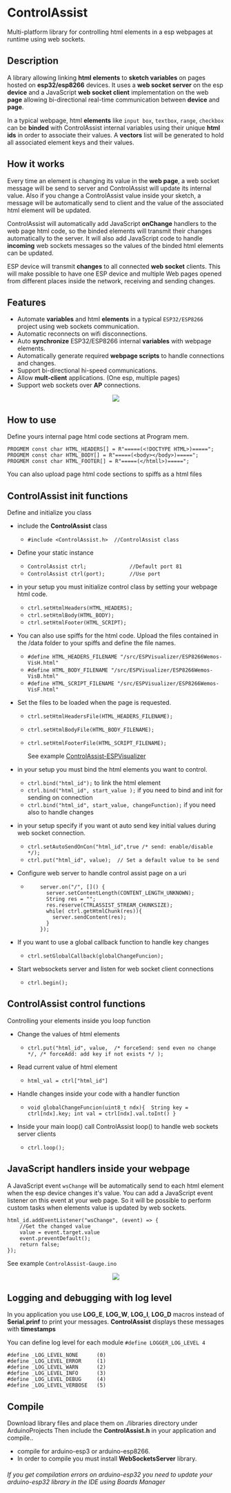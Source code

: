 # ControlAssist
Multi-platform library for controlling html elements in a esp webpages at runtime using web sockets.

## Description
A library allowing linking **html elements** to **sketch variables** on pages hosted on **esp32/esp8266** devices. It uses a **web socket server** on the esp **device** and a JavaScript **web socket client** implementation on the web **page** allowing bi-directional real-time communication between **device** and **page**.

In a typical webpage, html **elements** like ``input box``, ``textbox``, ``range``, ``checkbox`` can be **binded** with ControlAssist internal variables using their unique **html ids** in order to associate their values. A **vectors** list will be generated to hold all associated element keys and their values.

## How it works
Every time an element is changing its value in the **web page**, a web socket message will be send to server and ControlAssist will update its internal value. Also if you change a ControlAssist value inside your sketch, a message will be automatically send to client and the value of the associated html element will be updated.

ControlAssist will automatically add JavaScript **onChange** handlers to the web page html code, so the binded elements will transmit their changes automatically to the server. It will also add JavaScript code to handle **incoming** web sockets messages so the values of the binded html elements can be updated.

ESP device will transmit **changes** to all connected **web socket** clients. This will make possible to have one ESP device and multiple Web pages opened from different places inside the network, receiving and sending changes.

## Features
* Automate **variables** and html **elements** in a typical ``ESP32/ESP8266`` project using web sockets communication.
* Automatic reconnects on wifi disconnections.
* Auto **synchronize** ESP32/ESP8266 internal **variables** with webpage elements.
* Automatically generate required **webpage scripts** to handle connections and changes.
* Support bi-directional hi-speed communications.
* Allow **mult-client** applications. (One esp, multiple pages)
* Support web sockets over **AP** connections.


<p align="center">
  <img src="docs/scope.png">
</p>

## How to use
Define yours internal page html code sections at Program mem.

```
PROGMEM const char HTML_HEADERS[] = R"=====(<!DOCTYPE HTML>)=====";
PROGMEM const char HTML_BODY[] = R"=====(<body></body>)=====";
PROGMEM const char HTML_FOOTER[] = R"=====(</htmll>)=====";
```
You can also upload page html code sections to spiffs as a html files

## ControlAssist init functions
Define and initialize you class
+ include the **ControlAssist**  class
  - `#include <ControlAssist.h>  //ControlAssist class`

+ Define your static instance
  - `ControlAssist ctrl;              //Default port 81 `
  - `ControlAssist ctrl(port);        //Use port `

+ in your setup you must initialize control class by setting your webpage html code.
  - `ctrl.setHtmlHeaders(HTML_HEADERS);`
  - `ctrl.setHtmlBody(HTML_BODY);`
  - `ctrl.setHtmlFooter(HTML_SCRIPT);`

+ You can also use spiffs for the html code. Upload the files contained in the /data folder to your spiffs and define the file names.
  - `#define HTML_HEADERS_FILENAME "/src/ESPVisualizer/ESP8266Wemos-VisH.html"`
  - `#define HTML_BODY_FILENAME "/src/ESPVisualizer/ESP8266Wemos-VisB.html"`
  - `#define HTML_SCRIPT_FILENAME "/src/ESPVisualizer/ESP8266Wemos-VisF.html"`

+ Set the files to be loaded when the page is requested.
  - `ctrl.setHtmlHeadersFile(HTML_HEADERS_FILENAME);`
  - `ctrl.setHtmlBodyFile(HTML_BODY_FILENAME);`
  - `ctrl.setHtmlFooterFile(HTML_SCRIPT_FILENAME);`

     See example <a href="examples/ControlAssist-ESPVisualizer">ControlAssist-ESPVisualizer</a>

+ in your setup you must bind the html elements you want to control.
  - `ctrl.bind("html_id");` to link the html element
  - `ctrl.bind("html_id", start_value );` if you need to bind and init for sending on connection
  - `ctrl.bind("html_id", start_value, changeFunction);` if you need also to handle changes

+ in your setup specify if you want ot auto send key initial values during web socket connection.
  - `ctrl.setAutoSendOnCon("html_id",true /* send: enable/disable */);`
  - `ctrl.put("html_id", value);  // Set a default value to be send`

+ Configure web server to handle control assist page on a uri
  - ``` // Setup webserver
        server.on("/", []() {
          server.setContentLength(CONTENT_LENGTH_UNKNOWN);
          String res = "";
          res.reserve(CTRLASSIST_STREAM_CHUNKSIZE);
          while( ctrl.getHtmlChunk(res)){
            server.sendContent(res);
          }
        });
    ```

+ If you want to use a global callback function to handle key changes
  - `ctrl.setGlobalCallback(globalChangeFuncion);`


+ Start websockets server and listen for web socket client connections
  - `ctrl.begin();`


## ControlAssist control functions
Controlling your elements inside you loop function

+ Change the values of html elements
  - `ctrl.put("html_id", value,  /* forceSend: send even no change */, /* forceAdd: add key if not exists */ );`

+ Read current value of html element
  - `html_val = ctrl["html_id"]`

+ Handle changes inside your code with a handler function
  - `void globalChangeFuncion(uint8_t ndx){  String key = ctrl[ndx].key; int val = ctrl[ndx].val.toInt() }`

+ Inside your main loop() call ControlAssist loop() to handle web sockets server clients
  - `ctrl.loop();`


## JavaScript handlers inside your webpage
A JavaScript event ``wsChange`` will be automatically send to each html element when the esp device changes it's value. You can add a JavaScript event listener on this event at your web page. So it will be possible to perform custom tasks when elements value is updated by web sockets.

```
html_id.addEventListener("wsChange", (event) => {
    //Get the changed value
    value = event.target.value
    event.preventDefault();
    return false;
});
```
See example ``ControlAssist-Gauge.ino``

<p align="center">
  <img src="docs/gauge.png">
</p>

## Logging and debugging with log level
In you application you use **LOG_E**, **LOG_W**, **LOG_I**, **LOG_D** macros instead of **Serial.prinf** to print your messages. **ControlAssist** displays these messages with **timestamps**

You can define log level for each module
```#define LOGGER_LOG_LEVEL 4```
```
#define _LOG_LEVEL_NONE      (0)
#define _LOG_LEVEL_ERROR     (1)
#define _LOG_LEVEL_WARN      (2)
#define _LOG_LEVEL_INFO      (3)
#define _LOG_LEVEL_DEBUG     (4)
#define _LOG_LEVEL_VERBOSE   (5)
```

## Compile
Download library files and place them on ./libraries directory under ArduinoProjects
Then include the **ControlAssist.h** in your application and compile..

+ compile for arduino-esp3 or arduino-esp8266.
+ In order to compile you must install **WebSocketsServer** library.


###### If you get compilation errors on arduino-esp32 you need to update your arduino-esp32 library in the IDE using Boards Manager


